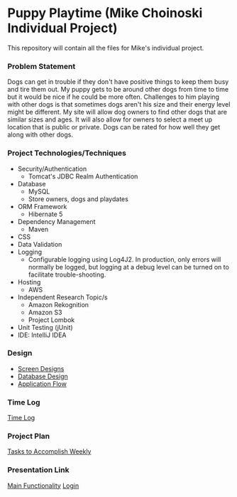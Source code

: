 # Puppy Playtime (Mike Choinoski Individual Project)

This repository will contain all the files for Mike's individual project.

### Problem Statement

Dogs can get in trouble if they don't have positive things to keep them busy and tire them out. My puppy gets to be around other dogs from time to time but it would be nice if he could be more often. Challenges to him playing with other dogs is that sometimes dogs aren't his size and their energy level might be different. My site will allow dog owners to find other dogs that are similar sizes and ages. It will also allow for owners to select a meet up location that is public or private. Dogs can be rated for how well they get along with other dogs. 

### Project Technologies/Techniques 

* Security/Authentication
  * Tomcat's JDBC Realm Authentication
* Database
  * MySQL
  * Store owners, dogs and playdates
* ORM Framework
  * Hibernate 5
* Dependency Management
  * Maven
* CSS 
* Data Validation
* Logging
  * Configurable logging using Log4J2. In production, only errors will normally be logged, but logging at a debug level can be turned on to facilitate trouble-shooting. 
* Hosting
  * AWS
* Independent Research Topic/s
  * Amazon Rekognition
  * Amazon S3
  * Project Lombok
* Unit Testing (jUnit)
* IDE: IntelliJ IDEA


### Design

* [Screen Designs](ScreenDesigns.md)
* [Database Design](DatabaseDesign.md)
* [Application Flow](ApplicationFlow.md)

### Time Log

[Time Log](TimeLog.md)

### Project Plan
[Tasks to Accomplish Weekly](ProjectPlan.md)

### Presentation Link
[Main Functionality](https://youtu.be/wOW_oLgh3ZU)
[Login](https://youtu.be/Yfj9Nq-dhhM)
